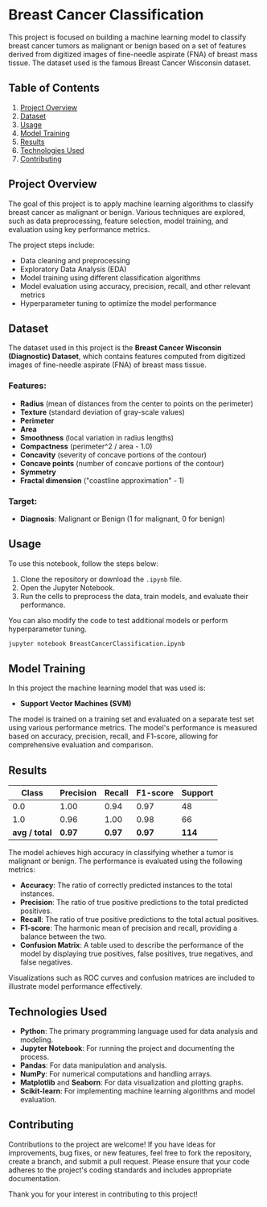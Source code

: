 # Breast Cancer Classification

This project is focused on building a machine learning model to classify breast cancer tumors as malignant or benign based on a set of features derived from digitized images of fine-needle aspirate (FNA) of breast mass tissue. The dataset used is the famous Breast Cancer Wisconsin dataset.

## Table of Contents
1. [Project Overview](#project-overview)
2. [Dataset](#dataset)
3. [Usage](#usage)
4. [Model Training](#model-training)
5. [Results](#results)
6. [Technologies Used](#technologies-used)
7. [Contributing](#contributing)

## Project Overview
The goal of this project is to apply machine learning algorithms to classify breast cancer as malignant or benign. Various techniques are explored, such as data preprocessing, feature selection, model training, and evaluation using key performance metrics.

The project steps include:
- Data cleaning and preprocessing
- Exploratory Data Analysis (EDA)
- Model training using different classification algorithms
- Model evaluation using accuracy, precision, recall, and other relevant metrics
- Hyperparameter tuning to optimize the model performance

## Dataset
The dataset used in this project is the **Breast Cancer Wisconsin (Diagnostic) Dataset**, which contains features computed from digitized images of fine-needle aspirate (FNA) of breast mass tissue.

### Features:
- **Radius** (mean of distances from the center to points on the perimeter)
- **Texture** (standard deviation of gray-scale values)
- **Perimeter**
- **Area**
- **Smoothness** (local variation in radius lengths)
- **Compactness** (perimeter^2 / area - 1.0)
- **Concavity** (severity of concave portions of the contour)
- **Concave points** (number of concave portions of the contour)
- **Symmetry**
- **Fractal dimension** ("coastline approximation" - 1)

### Target:
- **Diagnosis**: Malignant or Benign (1 for malignant, 0 for benign)

## Usage
To use this notebook, follow the steps below:

1. Clone the repository or download the `.ipynb` file.
2. Open the Jupyter Notebook.
3. Run the cells to preprocess the data, train models, and evaluate their performance.

You can also modify the code to test additional models or perform hyperparameter tuning.

```bash
jupyter notebook BreastCancerClassification.ipynb
```
## Model Training
In this project the machine learning model that was used is:
- **Support Vector Machines (SVM)**

The model is trained on a training set and evaluated on a separate test set using various performance metrics. The model's performance is measured based on accuracy, precision, recall, and F1-score, allowing for comprehensive evaluation and comparison.

## Results
| Class | Precision | Recall | F1-score | Support |
|-------|-----------|--------|----------|---------|
| 0.0   | 1.00      | 0.94   | 0.97     | 48      |
| 1.0   | 0.96      | 1.00   | 0.98     | 66      |
| **avg / total** | **0.97** | **0.97** | **0.97** | **114** |

The model achieves high accuracy in classifying whether a tumor is malignant or benign. The performance is evaluated using the following metrics:
- **Accuracy**: The ratio of correctly predicted instances to the total instances.
- **Precision**: The ratio of true positive predictions to the total predicted positives.
- **Recall**: The ratio of true positive predictions to the total actual positives.
- **F1-score**: The harmonic mean of precision and recall, providing a balance between the two.
- **Confusion Matrix**: A table used to describe the performance of the model by displaying true positives, false positives, true negatives, and false negatives.

Visualizations such as ROC curves and confusion matrices are included to illustrate model performance effectively.

## Technologies Used
- **Python**: The primary programming language used for data analysis and modeling.
- **Jupyter Notebook**: For running the project and documenting the process.
- **Pandas**: For data manipulation and analysis.
- **NumPy**: For numerical computations and handling arrays.
- **Matplotlib** and **Seaborn**: For data visualization and plotting graphs.
- **Scikit-learn**: For implementing machine learning algorithms and model evaluation.

## Contributing
Contributions to the project are welcome! If you have ideas for improvements, bug fixes, or new features, feel free to fork the repository, create a branch, and submit a pull request. Please ensure that your code adheres to the project's coding standards and includes appropriate documentation.

Thank you for your interest in contributing to this project!





